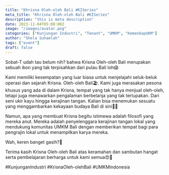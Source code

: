 ```yaml
---
title: "Khrisna Oleh-oleh Bali #KISeries"
meta_title: "Khrisna Oleh-oleh Bali #KISeries"
description: "this is meta description"
date: 2023-11-04T05:00:00Z
image: "/images/avatar.png"
categories: ["Kunjungan Industri", "Tenant", "UMKM", "KemenkopUKM"]
author: "Shela Suhaelah"
tags: ["event"]
draft: false
---
```


Sobat-T udah tau belum nih? bahwa Krisna Oleh-oleh Bali merupakan sebuah ikon yang tak terpisahkan dari pulau Bali loh😱

Kami memiliki kesempatan yang luar biasa untuk menjelajahi seluk-beluk operasi dan sejarah Krisna.
Oleh-oleh Bali🏖. Kami juga merasakan pesona khusus yang ada di dalam Krisna, tempat yang tak hanya menjual oleh-oleh, tetapi juga menawarkan pengalaman berbelanja yang tak terlupakan. Dari seni ukir kayu hingga kerajinan tangan. Kalian bisa menemukan sesuatu yang menggambarkan kekayaan budaya Bali di sini🤩✨

Namun, apa yang membuat Krisna begitu istimewa adalah filosofi yang mereka anut. Mereka adalah penyelenggara kerajinan tangan lokal yang mendukung komunitas UMKM Bali dengan memberikan tempat bagi para pengrajin lokal untuk menampilkan karya mereka.

Wah, keren banget gasih?🥳

Terima kasih Krisna Oleh-oleh Bali atas keramahan dan sambutan hangat serta pembelajaran berharga untuk kami semua😍📌

#KunjunganIndustri #KrisnaOleh-olehBali #UMKMindonesia